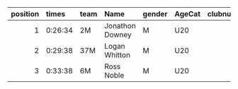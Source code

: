 |   position | times   | team   | Name            | gender   | AgeCat   |   clubnumber | Club name           | Website                            |   finishPosition |
|-----------:|:--------|:-------|:----------------|:---------|:---------|-------------:|:--------------------|:-----------------------------------|-----------------:|
|          1 | 0:26:34 | 2M     | Jonathon Downey | M        | U20      |            2 | Kilmarnock H&AC     | http://www.kilmarnockharriers.com/ |                1 |
|          2 | 0:29:38 | 37M    | Logan Whitton   | M        | U20      |           37 | Law & District AAC  | http://www.lawaac.co.uk/           |               20 |
|          3 | 0:33:38 | 6M     | Ross Noble      | M        | U20      |            6 | Cambuslang Harriers | https://cambuslangharriers.org/    |               57 |